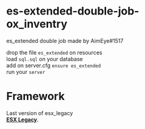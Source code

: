 # es-extended-double-job-ox_inventry
es_extended double job made by AimEye#1517 

drop the file `es_extended` on resources<br>
load `sql.sql` on your database <br>
add on server.cfg `ensure es_extended`<br>
run your `server`

# Framework
Last version of esx_legacy<br>
 **[ESX Legacy](https://github.com/esx-framework/esx-legacy)**.
 
